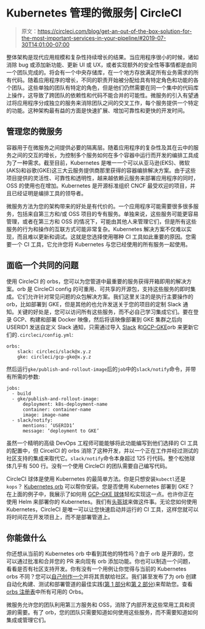 # Kubernetes 管理的微服务| CircleCI

> 原文：<https://circleci.com/blog/get-an-out-of-the-box-solution-for-the-most-important-services-in-your-pipeline/#2019-07-30T14:01:00-07:00>

整体架构是现代应用规模和复杂性持续增长的结果。当应用程序很小的时候，诸如消除 bug 或添加新功能、更新 UI 或 UX，或者实现额外的安全性等事情都是由同一个团队完成的。将会有一个中央存储库，在一个地方存放满足所有业务需求的所有代码。随着应用程序的增长，不同的职责开始被分配给具有特定角色和功能的各个团队。这些单独的团队有特定的角色，但是他们仍然需要在同一个集中的代码库上操作，这导致了跨团队的依赖性和代码不能合并的可能性。微服务的引入有望通过将应用程序分成独立的服务来消除团队之间的交叉工作，每个服务提供一个特定的功能。这种架构最有益的方面是快速扩展、增加可靠性和更快的开发时间。

## 管理您的微服务

容器用于在微服务之间提供必要的隔离层。随着应用程序的复杂性及其在云中的服务之间的交互的增长，为控制多个服务如何在多个容器中运行而开发的编排工具成为了一种需求。截至目前，Kubernetes 是唯一一个可以从亚马逊(EKS)、微软(AKS)和谷歌(GKE)这三大云服务提供商那里获得的容器编排解决方案。由于这些项目提供的灵活性、可靠性和透明性，越来越依赖云服务来部署应用程序的同时，OSS 的使用也在增加。Kubernetes 是开源标准组织 CNCF 最受欢迎的项目，并且已经证明是编排工具的领导者。

微服务方法为您的架构带来的好处是有代价的。一个应用程序可能需要很多很多服务，包括来自第三方和/或 OSS 项目的专有服务。单独来说，这些服务可能更容易管理，或者在第三方和 OSS 的情况下，可能由其他人来管理它们，但是所有这些服务的行为和操作的互联方式可能非常复杂。Kubernetes 解决方案不仅难以实现，而且难以更新和调试。这就是您选择使用哪种 CI 工具如此重要的原因。您需要一个 CI 工具，它允许您将 Kubernetes 与您已经使用的所有服务一起使用。

## 面临一个共同的问题

使用 CircleCI 的 orbs，您可以为您管道中最重要的服务获得开箱即用的解决方案。orb 是 CircleCI config 的可重用、可共享的开源包，支持这些服务的即时集成。它们允许针对常见问题的众包解决方案。我们这里关注的是执行主要操作的 orb，比如部署到 GKE，但是其他的也允许发送关于您的项目的定制 Slack 通知。关键的好处是，您可以访问所有这些服务，而不必自己学习集成它们。要在登录 GCP、构建和部署 Docker 映像，然后将该映像部署到 GKE 集群之后向 USERID1 发送自定义 Slack 通知，只需通过导入 [Slack](https://circleci.com/developer/orbs/orb/circleci/slack) 和[GCP-GKE](https://circleci.com/developer/orbs/orb/circleci/gcp-gke)orb 来更新它们的`.circleci/config.yml`:

```
orbs: 
    slack: circleci/slack@x.y.z
    gke: circleci/gcp-gke@x.y.z 
```

然后运行`gke/publish-and-rollout-image`后的`job`中的`slack/notify`命令，并带有所需的参数:

```
jobs:
  - build
  - gke/publish-and-rollout-image:
      deployment: k8s-deployment-name
      container: container-name
      image: image-name
  - slack/notify:
      mentions: ‘USERID1’
      message: ‘deployment to GKE’ 
```

虽然一个精明的高级 DevOps 工程师可能能够将此功能编写到他们选择的 CI 工具的配置中，但 CircelCI 的 orbs 消除了这种开发，并以一个正在工作并经过测试的社区支持的集成来取代它。`slack/notify`命令本身超过 125 行代码。整个松弛球体几乎有 500 行。没有一个使用 CircleCI 的团队需要自己编写代码。

CircleCI 球体是使用 Kubernetes 的最简单方法。你是只想安装`kubectl`还是`kops`？ [Kubernetes orb](https://circleci.com/developer/orbs/orb/circleci/kubernetes) 可以帮你安装。您是否使用 Kubernetes 部署到 GKE？在上面的例子中，我展示了如何用 [GCP-GKE 球体](https://circleci.com/developer/orbs/orb/circleci/gcp-gke)轻松实现这一点。也许你正在使用 Helm 来部署你的 Kubernetes。我们有[头盔球](https://circleci.com/developer/orbs/orb/circleci/helm)来做这件事。无论您如何使用 Kubernetes，CircleCI 是唯一可以让您快速启动并运行的 CI 工具，这样您就可以将时间花在开发项目上，而不是部署管道上。

## 你能做什么

你还想从当前的 Kubernetes orb 中看到其他的特性吗？由于 orb 是开源的，您可以通过批准和合并您的 PR 来向现有 orb 添加功能。你也可以制造一个问题，看看是否有社区支持开发。你有没有一个用例让你觉得与当前的 Kubernetes orbs 不同？您可以[自己创作一个](https://circleci.com/blog/how-to-make-an-easy-and-valuable-open-source-contribution-with-circleci-orbs/)并将其贡献给社区。我们甚至发布了为 orb 创建自动化构建、测试和部署管道的最佳实践([第 1 部分](https://circleci.com/blog/creating-automated-build-test-and-deploy-workflows-for-orbs/)和[第 2 部分](https://circleci.com/blog/creating-automated-build-test-and-deploy-workflows-for-orbs-part-2/))来帮助您。查看 [orbs 注册表](https://circleci.com/developer/orbs)中所有可用的 Orbs。

微服务允许您的团队利用第三方服务和 OSS，消除了内部开发这些常用工具和资源的需要。有了 orb，您的团队只需要知道如何使用这些服务，而不需要知道如何集成或管理它们。